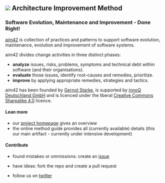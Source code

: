 

## ![](http://aim42.org/rw_common/images/aim42-logo-180x81.png) Architecture Improvement Method

### Software Evolution, Maintenance and Improvement - Done Right!



[aim42](http://aim42.org) is collection of practices and patterns to support software evolution, maintenance, evolution and improvement of software systems.


aim42 divides change activities in three distinct phases:

* **analyze** issues, risks, problems, symptoms and technical debt within software (and their organisations). 
* **evaluate** those issues, identify root-causes and remedies, prioritize.
* **improve** by applying appropriate remedies, strategies and tactics. 

aim42 has been founded by [Gernot Starke](http://gernotstarke.de), is supported by [innoQ Deutschland GmbH](http://innoq.com) and is licenced under the
liberal [Creative Commons Sharealike 4.0](http://creativecommons.org/licenses/by-sa/4.0) licence.

#### Lean more
 
* our [project homepage](http://aim42.org) gives an overview
* the online method guide provides all (currently available) details (this our main artifact - currently under intensive development)


#### Contribute

* found mistakes or ommissions: create an [issue](https://github.com/aim42/aim42/issues)
* have ideas: fork the repo and create a pull request

* follow us on [twitter](https://twitter.com/arc_improve42) 
 




